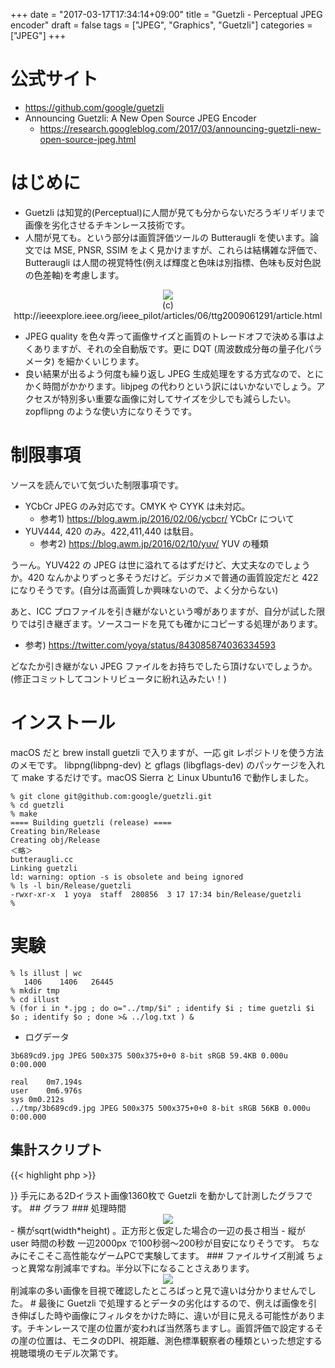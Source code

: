 +++
date = "2017-03-17T17:34:14+09:00"
title = "Guetzli - Perceptual JPEG encoder"
draft = false
tags = ["JPEG", "Graphics", "Guetzli"]
categories = ["JPEG"]
+++

# 公式サイト

- https://github.com/google/guetzli
- Announcing Guetzli: A New Open Source JPEG Encoder
   - https://research.googleblog.com/2017/03/announcing-guetzli-new-open-source-jpeg.html

# はじめに

- Guetzli は知覚的(Perceptual)に人間が見ても分からないだろうギリギリまで画像を劣化させるチキンレース技術です。
- 人間が見ても。という部分は画質評価ツールの Butteraugli を使います。論文では MSE, PNSR, SSIM をよく見かけますが、これらは結構雑な評価で、Butteraugli は人間の視覚特性(例えば輝度と色味は別指標、色味も反対色説の色差軸)を考慮します。
<center>
<img src="../opponent-color.jpg" /> <br />
(c) http://ieeexplore.ieee.org/ieee_pilot/articles/06/ttg2009061291/article.html
</center>

- JPEG quality を色々弄って画像サイズと画質のトレードオフで決める事はよくありますが、それの全自動版です。更に DQT (周波数成分毎の量子化パラメータ) を細かくいじります。
- 良い結果が出るよう何度も繰り返し JPEG 生成処理をする方式なので、とにかく時間がかかります。libjpeg の代わりという訳にはいかないでしょう。アクセスが特別多い重要な画像に対してサイズを少しでも減らしたい。zopflipng のような使い方になりそうです。

# 制限事項

ソースを読んでいて気づいた制限事項です。

- YCbCr JPEG のみ対応です。CMYK や CYYK は未対応。
   - 参考1) https://blog.awm.jp/2016/02/06/ycbcr/ YCbCr について
- YUV444, 420 のみ。422,411,440 は駄目。
   - 参考2) https://blog.awm.jp/2016/02/10/yuv/ YUV の種類

うーん。YUV422 の JPEG は世に溢れてるはずだけど、大丈夫なのでしょうか。420 なんかよりずっと多そうだけど。デジカメで普通の画質設定だと 422 になりそうです。(自分は高画質しか興味ないので、よく分からない)

あと、ICC プロファイルを引き継がないという噂がありますが、自分が試した限りでは引き継ぎます。ソースコードを見ても確かにコピーする処理があります。

- 参考) https://twitter.com/yoya/status/843085874036334593

どなたか引き継がない JPEG ファイルをお持ちでしたら頂けないでしょうか。(修正コミットしてコントリビュータに紛れ込みたい！)

# インストール

macOS だと brew install guetzli で入りますが、一応 git レポジトリを使う方法のメモです。
libpng(libpng-dev) と gflags (libgflags-dev) のパッケージを入れて make するだけです。macOS Sierra と Linux Ubuntu16 で動作しました。

```
% git clone git@github.com:google/guetzli.git
% cd guetzli
% make
==== Building guetzli (release) ====
Creating bin/Release
Creating obj/Release
＜略＞
butteraugli.cc
Linking guetzli
ld: warning: option -s is obsolete and being ignored
% ls -l bin/Release/guetzli
-rwxr-xr-x  1 yoya  staff  280856  3 17 17:34 bin/Release/guetzli
% 
```

# 実験

```
% ls illust | wc
   1406    1406   26445
% mkdir tmp
% cd illust
% (for i in *.jpg ; do o="../tmp/$i" ; identify $i ; time guetzli $i $o ; identify $o ; done >& ../log.txt ) &
```

- ログデータ

```
3b689cd9.jpg JPEG 500x375 500x375+0+0 8-bit sRGB 59.4KB 0.000u 0:00.000

real	0m7.194s
user	0m6.976s
sys	0m0.212s
../tmp/3b689cd9.jpg JPEG 500x375 500x375+0+0 8-bit sRGB 56KB 0.000u 0:00.000
```

##  集計スクリプト

{{< highlight php >}}
<?php

function filesizeUnit($filesize, $unit) { // to    KB
    if ($unit === "KB") {
        ;
    } else if ($unit === "MB") {
        $filesize *= 1024;
    } else if ($unit === "GB") {
        $filesize *= 1024 * 1024;
    } else {
    echo "ERROR: $filesize, $unit\n"; exit(1);
    }
    return $filesize;
}

foreach (file($argv[1]) as $line) {
    if (preg_match("/^([^\/]+.jpg) JPEG (\d+)x(\d+) \S+ \S+ \S+ ([0-9\.]+)(.B)/\
", $line, $matches)) {
        list($all, $file, $width, $height, $filesize, $unit) = $matches;
        $nPixel = $width * $height;
        $size = (int) sqrt($nPixel);
    $filesize = filesizeUnit($filesize, $unit);
} else if (preg_match("/^user\s+(\d+)m([\d\.]+)s/", $line, $matches)) {
        list($all, $minutes, $seconds) = $matches;
        $t = 60 * $minutes + $seconds;
        if ($t === 0.01) {
            // echo "ERROR: $size $t\n";
        } else {
            //  echo "$size,$t\n";
        }
    } else if (preg_match("/^\.\.\/tmp\/([^\/]+.jpg) JPEG (\d+)x(\d+) \S+ \S+ \\
S+ ([0-9\.]+)(.B)/", $line, $matches)) {
        list($all, $file, $width, $height, $filesize2, $unit) = $matches;
        $filesize2 = filesizeUnit($filesize2, $unit);
        echo "$filesize,$filesize2\n";
          if ($filesize < $filesize2) {
               exit(1);
        }
    }
}
{{< /highlight >}}

手元にある2Dイラスト画像1360枚で Guetzli を動かして計測したグラフです。

## グラフ


### 処理時間

<center> <img src="../time-graph-small.png" /> </center>

- 横がsqrt(width*height) 。正方形と仮定した場合の一辺の長さ相当
- 縦が user 時間の秒数

一辺2000px で100秒弱〜200秒が目安になりそうです。

ちなみにそこそこ高性能なゲームPCで実験してます。

### ファイルサイズ削減

ちょっと異常な削減率ですね。半分以下になることさえあります。

<center> <img src="../filesize-graph-small.png" /> </center>

削減率の多い画像を目視で確認したところぱっと見で違いは分かりませんでした。

# 最後に

Guetzli で処理するとデータの劣化はするので、例えば画像を引き伸ばした時や画像にフィルタをかけた時に、違いが目に見える可能性があります。チキンレースで崖の位置が変われば当然落ちますし。画質評価で設定するその崖の位置は、モニタのDPI、視距離、測色標準観察者の種類といった想定する視聴環境のモデル次第です。

